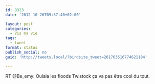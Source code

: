 ```yaml
---
id: 8323
date: '2012-10-26T09:37:40+02:00'

layout: post
categories:
  - Vis ma vie
tags:
  - tweet
format: status
publish_social: no
guid: 'http://tweets.local/?birdsite_tweet=261763516774621184'

---
```


RT @Be\_emy: Oulala les floods Twistock ça va pas être cool du tout.